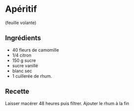# Apéritif

(feuille volante)

## Ingrédients 
* 40 fleurs de camomille
* 1/4 citron
* 150 g sucre
* sucre vanillé
* blanc sec
* 1 cuillerée de rhum.

## Recette
Laisser macérer 48 heures puis filtrer.
Ajouter le rhum à la fin
